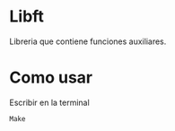 # Libft
Libreria que contiene funciones auxiliares.

# Como usar
Escribir en la terminal 
```
Make
```
